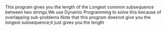 This program gives you the length of the Longest common subsequence between two strings.We use Dynamic Programming to solve this because of overlapping sub-problems.Note that this program doesnot give you the longest subsequence;it just gives you the length
